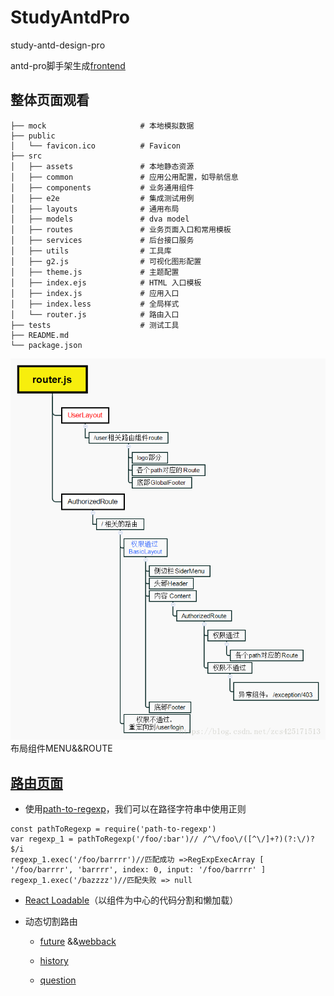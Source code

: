 # StudyAntdPro
study-antd-design-pro

antd-pro脚手架生成[frontend](frontend)

## 整体页面观看
```
├── mock                     # 本地模拟数据
├── public
│   └── favicon.ico          # Favicon
├── src
│   ├── assets               # 本地静态资源
│   ├── common               # 应用公用配置，如导航信息
│   ├── components           # 业务通用组件
│   ├── e2e                  # 集成测试用例
│   ├── layouts              # 通用布局
│   ├── models               # dva model
│   ├── routes               # 业务页面入口和常用模板
│   ├── services             # 后台接口服务
│   ├── utils                # 工具库
│   ├── g2.js                # 可视化图形配置
│   ├── theme.js             # 主题配置
│   ├── index.ejs            # HTML 入口模板
│   ├── index.js             # 应用入口
│   ├── index.less           # 全局样式
│   └── router.js            # 路由入口
├── tests                    # 测试工具
├── README.md
└── package.json
```
![流程图](assets/ANTDPROMIND.png)
布局组件MENU&&ROUTE

## [路由页面](frontend/src/common/router.js)
- 使用[path-to-regexp](https://www.npmjs.com/package/path-to-regexp)，我们可以在路径字符串中使用正则
```
const pathToRegexp = require('path-to-regexp')
var regexp_1 = pathToRegexp('/foo/:bar')// /^\/foo\/([^\/]+?)(?:\/)?$/i
regexp_1.exec('/foo/barrrr')//匹配成功 =>RegExpExecArray [ '/foo/barrrr', 'barrrr', index: 0, input: '/foo/barrrr' ]
regexp_1.exec('/bazzzz')//匹配失败 => null
```
- [React Loadable](https://www.npmjs.com/package/react-loadable)（以组件为中心的代码分割和懒加载）

- 动态切割路由

    - [future]( https://pro.ant.design/docs/deploy-cn#%E4%BB%A3%E7%A0%81%E5%88%86%E5%89%B2%E5%92%8C%E5%8A%A8%E6%80%81%E5%8A%A0%E8%BD%BD)
        &&[webback](https://webpack.docschina.org/guides/code-splitting/#%E5%8A%A8%E6%80%81%E5%AF%BC%E5%85%A5-dynamic-imports-)

    - [history]( https://pro.ant.design/docs/router-and-nav-cn#%E5%85%B3%E4%BA%8E-dynamicWrapper)

    - [question](https://github.com/ant-design/ant-design-pro/issues/1761)